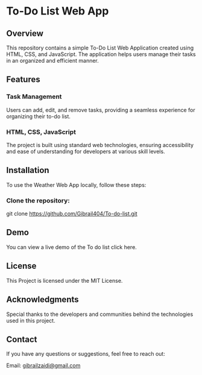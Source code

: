 # To-Do List Web App

## Overview

This repository contains a simple To-Do List Web Application created using HTML, CSS, and JavaScript. The application helps users manage their tasks in an organized and efficient manner.

## Features

### Task Management

Users can add, edit, and remove tasks, providing a seamless experience for organizing their to-do list.

### HTML, CSS, JavaScript

The project is built using standard web technologies, ensuring accessibility and ease of understanding for developers at various skill levels.

## Installation

To use the Weather Web App locally, follow these steps:

 ### Clone the repository:

git clone https://github.com/Gibrail404/To-do-list.git

## Demo
You can view a live demo of the To do list click here.

## License

This Project is licensed under the MIT License.

## Acknowledgments

Special thanks to the developers and communities behind the technologies used in this project.

## Contact

If you have any questions or suggestions, feel free to reach out:

Email: gibrailzaidi@gmail.com